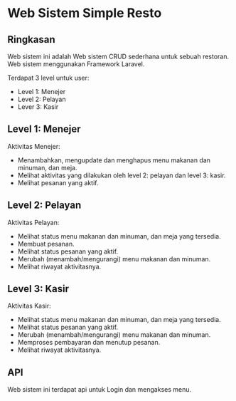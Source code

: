 <p align="center"><h1>Web Sistem Simple Resto</h1></p>



## Ringkasan

Web sistem ini adalah Web sistem CRUD sederhana untuk sebuah restoran. Web sistem menggunakan Framework Laravel.

Terdapat 3 level untuk user:
- Level 1: Menejer
- Level 2: Pelayan
- Lever 3: Kasir

## Level 1: Menejer

Aktivitas Menejer:
- Menambahkan, mengupdate dan menghapus menu makanan dan minuman, dan meja.
- Melihat aktivitas yang dilakukan oleh level 2: pelayan dan level 3: kasir.
- Melihat pesanan yang aktif.

## Level 2: Pelayan

Aktivitas  Pelayan:
- Melihat status menu makanan dan minuman, dan meja yang tersedia.
- Membuat pesanan.
- Melihat status pesanan yang aktif.
- Merubah (menambah/mengurangi) menu makanan dan minuman.
- Melihat riwayat aktivitasnya.

## Level 3: Kasir

Aktivitas Kasir:
- Melihat status menu makanan dan minuman, dan meja yang tersedia.
- Melihat status pesanan yang aktif.
- Merubah (menambah/mengurangi) menu makanan dan minuman.
- Memproses pembayaran dan menutup pesanan.
- Melihat riwayat aktivitasnya.

## API

Web sistem ini terdapat api untuk Login dan mengakses menu.
